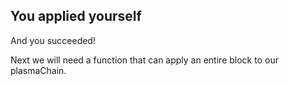 ## You applied yourself

And you succeeded! 

Next we will need a function that can apply an entire block to our plasmaChain.
